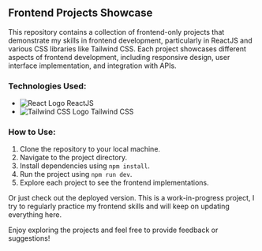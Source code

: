 ## Frontend Projects Showcase

This repository contains a collection of frontend-only projects that demonstrate my skills in frontend development, particularly in ReactJS and various CSS libraries like Tailwind CSS. Each project showcases different aspects of frontend development, including responsive design, user interface implementation, and integration with APIs.

### Technologies Used:
- ![React Logo](https://upload.wikimedia.org/wikipedia/commons/a/a7/React-icon.svg) ReactJS
- ![Tailwind CSS Logo](https://upload.wikimedia.org/wikipedia/commons/9/9d/Tailwind_CSS_Logo.svg) Tailwind CSS

### How to Use:
1. Clone the repository to your local machine.
2. Navigate to the project directory.
3. Install dependencies using `npm install`.
4. Run the project using `npm run dev`.
5. Explore each project to see the frontend implementations.

Or just check out the deployed version. This is a work-in-progress project, I try to regularly practice my frontend skills and will keep on updating everything here.

Enjoy exploring the projects and feel free to provide feedback or suggestions!
